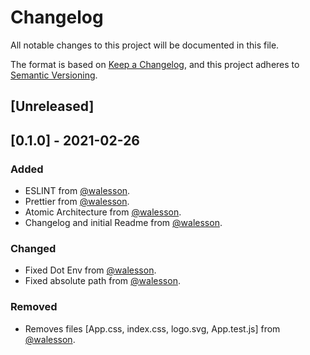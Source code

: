 # Changelog

All notable changes to this project will be documented in this file.

The format is based on [Keep a Changelog](https://keepachangelog.com/en/1.0.0/),
and this project adheres to [Semantic Versioning](https://semver.org/spec/v2.0.0.html).

## [Unreleased]

## [0.1.0] - 2021-02-26

### Added

- ESLINT from [@walesson](https://github.com/Walesson).
- Prettier from [@walesson](https://github.com/Walesson).
- Atomic Architecture from [@walesson](https://github.com/Walesson).
- Changelog and initial Readme from [@walesson](https://github.com/Walesson).

### Changed

- Fixed Dot Env from [@walesson](https://github.com/Walesson).
- Fixed absolute path from [@walesson](https://github.com/Walesson).

### Removed

- Removes files [App.css, index.css, logo.svg, App.test.js] from [@walesson](https://github.com/Walesson).